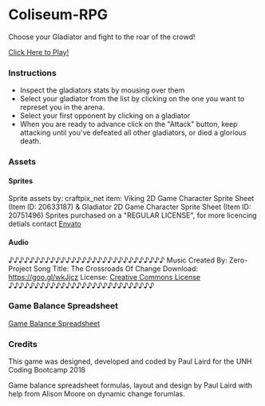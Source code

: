 # Coliseum-RPG

Choose your Gladiator and fight to the roar of the crowd!

[Click Here to Play!](https://paullnh.github.io/Colosseum-RPG/)

### Instructions

* Inspect the gladiators stats by mousing over them
* Select your gladiator from the list by clicking on the one you want to represet you in the arena.
* Select your first opponent by clicking on a gladiator
* When you are ready to advance click on the "Attack" button, keep attacking until you've defeated all other gladiators, or died a glorious death.

### Assets

#### Sprites

Sprite assets by: craftpix_net item: Viking 2D Game Character Sprite Sheet (Item ID: 20633187) & Gladiator 2D Game Character Sprite Sheet (Item ID: 20751496)
Sprites purchased on a "REGULAR LICENSE", for more licencing detials contact [Envato](https://help.market.envato.com "Envato")

#### Audio

♪♪♪♪♪♪♪♪♪♪♪♪♪♪♪♪♪♪♪♪♪♪♪♪♪♪♪♪♪♪
Music Created By: Zero-Project
Song Title: The Crossroads Of Change
Download: https://goo.gl/wkJjcz
License: [Creative Commons License](https://creativecommons.org/licenses/by/3.0/legalcode "Creative Commons License")
♪♪♪♪♪♪♪♪♪♪♪♪♪♪♪♪♪♪♪♪♪♪♪♪♪♪♪♪

### Game Balance Spreadsheet
[Game Balance Spreadsheet](https://docs.google.com/spreadsheets/d/1-Caphlu_Mxsx4kS_o102vU14jjyL6lXlScilhgZTE3A/edit#gid=70611798)

### Credits

This game was designed, developed and coded by Paul Laird for the UNH Coding Bootcamp 2018

Game balance spreadsheet formulas, layout and design by Paul Laird with help from  Alison Moore on dynamic change forumlas.
